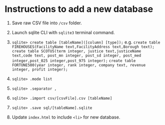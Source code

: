 # Instructions to add a new database

1. Save raw CSV file into `/csv` folder.
2. Launch sqlite CLI with `sqlite3` terminal command.
3. `sqlite> create table [tableName]([column] [type]);`
  e.g.
    `create table FIREHOUSES(FacilityName text,FacilityAddress text,Borough text);`
    `create table SCOTUS(term integer, justice text,justiceName text,code text, post_mn integer, post_sd integer, post_med integer,post_025 integer,post_975 integer);`
    `create table FORTUNE500(year integer, rank integer, company text, revenue integer, profit integer);`

4. `sqlite> .mode list`
5. `sqlite> .separator ,`
6. `sqlite> .import csv/[csvFile].csv [tableName]`
7. `sqlite> .save sql/[tableName].sqlite`
8. Update `index.html` to include `<li>` for new database.
